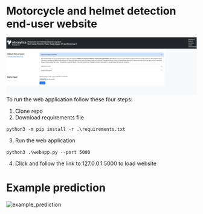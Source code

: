 
# Motorcycle and helmet detection end-user website
![Website head](_website_head.png)
To run the web application follow these four steps: 
1. Clone repo
2. Download requirements file
```
python3 -m pip install -r .\requirements.txt
```
3. Run the web application
```
python3 .\webapp.py --port 5000 
```
4. Click and follow the link to 127.0.0.1:5000 to load website
# Example prediction
![example_prediction](example_detection.jpg)
